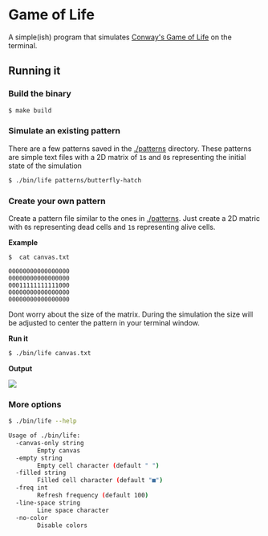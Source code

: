 # Game of Life

A simple(ish) program that simulates [Conway's Game of Life](https://en.wikipedia.org/wiki/Conway%27s_Game_of_Life) on the terminal. 

## Running it

### Build the binary

```bash
$ make build
```

### Simulate an existing pattern

There are a few patterns saved in the [./patterns](./patterns) directory. These patterns are simple text files with a 2D matrix of `1`s and `0`s representing the initial state of the simulation

```bash
$ ./bin/life patterns/butterfly-hatch
```

### Create your own pattern

Create a pattern file similar to the ones in [./patterns](./patterns). Just create a 2D matric with `0`s representing dead cells and `1`s representing alive cells.

**Example**

```text
$  cat canvas.txt

00000000000000000
00000000000000000
00011111111111000
00000000000000000
00000000000000000
```
Dont worry about the size of the matrix. During the simulation the size will be adjusted to center the pattern in your terminal window.

**Run it**

```bash
$ ./bin/life canvas.txt
```

**Output**

![](https://i.imgur.com/aGp5dHN.gif)

### More options

```bash
$ ./bin/life --help

Usage of ./bin/life:
  -canvas-only string
        Empty canvas
  -empty string
        Empty cell character (default " ")
  -filled string
        Filled cell character (default "■")
  -freq int
        Refresh frequency (default 100)
  -line-space string
        Line space character
  -no-color
        Disable colors
```
